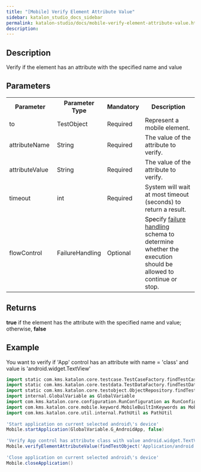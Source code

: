 ```yaml
---
title: "[Mobile] Verify Element Attribute Value" 
sidebar: katalon_studio_docs_sidebar
permalink: katalon-studio/docs/mobile-verify-element-attribute-value.html 
description: 
---
```

Description
-----------

Verify if the element has an attribute with the specified name and value  

Parameters
----------

<table class="wrapped confluenceTable"><colgroup><col><col><col><col></colgroup><tbody><tr class="xtr-0"><th class="xtd-0-0 confluenceTh">Parameter</th><th class="xtd-0-1 confluenceTh">Parameter Type</th><th class="xtd-0-2 confluenceTh">Mandatory</th><th class="xtd-0-3 confluenceTh">Description</th></tr><tr class="xtr-1"><td class="xtd-1-0 confluenceTd">to</td><td class="xtd-1-1 confluenceTd">TestObject&nbsp;</td><td class="xtd-1-2 confluenceTd">Required</td><td class="xtd-1-3 confluenceTd">Represent a mobile element.</td></tr><tr class="xtr-2"><td class="xtd-2-0 confluenceTd">attributeName&nbsp;</td><td class="xtd-2-1 confluenceTd">String&nbsp;</td><td class="xtd-2-2 confluenceTd">Required</td><td class="xtd-2-3 confluenceTd">The value of the attribute to verify.</td></tr><tr class="xtr-3"><td class="xtd-3-0 confluenceTd" colspan="1">attributeValue&nbsp;</td><td class="xtd-3-1 confluenceTd" colspan="1">String&nbsp;</td><td class="xtd-3-2 confluenceTd" colspan="1">Required</td><td class="xtd-3-3 confluenceTd" colspan="1">The value of the attribute to verify.</td></tr><tr class="xtr-4"><td class="xtd-4-0 confluenceTd">timeout&nbsp;</td><td class="xtd-4-1 confluenceTd">int</td><td class="xtd-4-2 confluenceTd">Required</td><td class="xtd-4-3 confluenceTd">System will wait at most timeout (seconds) to return a result.</td></tr><tr class="xtr-5"><td class="xtd-5-0 confluenceTd">flowControl</td><td class="xtd-5-1 confluenceTd">FailureHandling</td><td class="xtd-5-2 confluenceTd">Optional</td><td class="xtd-5-3 confluenceTd"><span style="color: rgb(0,0,0);">Spec</span><span>ify </span><a href="https://docs.katalon.com/x/qAAM" rel="nofollow">failure handling</a><span> schema to determine whether the execution should be allowed to continue or stop.</span></td></tr></tbody></table>

Returns
-------

**true** if the element has the attribute with the specified name and value; otherwise, **false**

Example
-------

You want to verify if 'App' control has an attribute with name = 'class' and value is 'android.widget.TextView'

```groovy
import static com.kms.katalon.core.testcase.TestCaseFactory.findTestCase
import static com.kms.katalon.core.testdata.TestDataFactory.findTestData
import static com.kms.katalon.core.testobject.ObjectRepository.findTestObject
import internal.GlobalVariable as GlobalVariable
import com.kms.katalon.core.configuration.RunConfiguration as RunConfiguration
import com.kms.katalon.core.mobile.keyword.MobileBuiltInKeywords as Mobile
import com.kms.katalon.core.util.internal.PathUtil as PathUtil
 
'Start application on current selected android\'s device'
Mobile.startApplication(GlobalVariable.G_AndroidApp, false)
 
'Verify App control has attribute class with value android.widget.TextView'
Mobile.verifyElementAttributeValue(findTestObject('Application/android.widget.TextView - App'),'class','android.widget.TextView', 10)
 
'Close application on current selected android\'s device'
Mobile.closeApplication()
```
